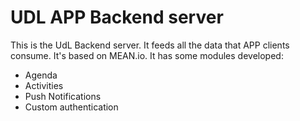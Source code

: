 # UDL APP Backend server

This is the UdL Backend server. It feeds all the data that APP clients consume. It's based on MEAN.io. It has some modules developed:
* Agenda
* Activities
* Push Notifications
* Custom authentication



